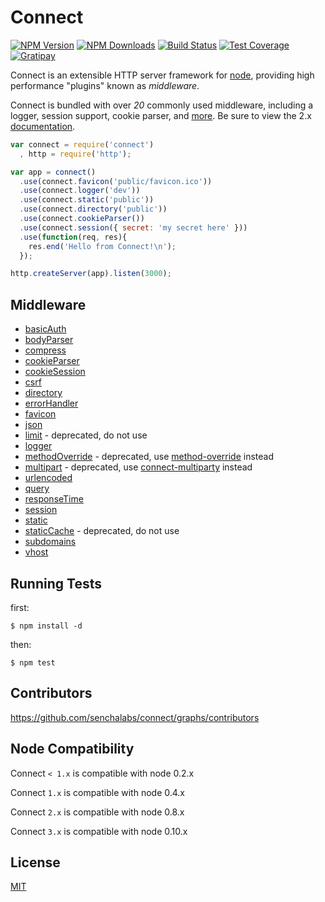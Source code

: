 # Connect

[![NPM Version][npm-image]][npm-url]
[![NPM Downloads][downloads-image]][downloads-url]
[![Build Status][travis-image]][travis-url]
[![Test Coverage][coveralls-image]][coveralls-url]
[![Gratipay][gratipay-image]][gratipay-url]

  Connect is an extensible HTTP server framework for [node](http://nodejs.org), providing high performance "plugins" known as _middleware_.

 Connect is bundled with over _20_ commonly used middleware, including
 a logger, session support, cookie parser, and [more](http://senchalabs.github.com/connect). Be sure to view the 2.x [documentation](http://www.senchalabs.org/connect/).

```js
var connect = require('connect')
  , http = require('http');

var app = connect()
  .use(connect.favicon('public/favicon.ico'))
  .use(connect.logger('dev'))
  .use(connect.static('public'))
  .use(connect.directory('public'))
  .use(connect.cookieParser())
  .use(connect.session({ secret: 'my secret here' }))
  .use(function(req, res){
    res.end('Hello from Connect!\n');
  });

http.createServer(app).listen(3000);
```

## Middleware

  - [basicAuth](http://www.senchalabs.org/connect/basicAuth.html)
  - [bodyParser](http://www.senchalabs.org/connect/bodyParser.html)
  - [compress](http://www.senchalabs.org/connect/compress.html)
  - [cookieParser](http://www.senchalabs.org/connect/cookieParser.html)
  - [cookieSession](http://www.senchalabs.org/connect/cookieSession.html)
  - [csrf](http://www.senchalabs.org/connect/csrf.html)
  - [directory](http://www.senchalabs.org/connect/directory.html)
  - [errorHandler](http://www.senchalabs.org/connect/errorHandler.html)
  - [favicon](http://www.senchalabs.org/connect/favicon.html)
  - [json](http://www.senchalabs.org/connect/json.html)
  - [limit](http://www.senchalabs.org/connect/limit.html) - deprecated, do not use
  - [logger](http://www.senchalabs.org/connect/logger.html)
  - [methodOverride](http://www.senchalabs.org/connect/methodOverride.html) - deprecated, use [method-override](https://www.npmjs.org/package/method-override) instead
  - [multipart](http://www.senchalabs.org/connect/multipart.html) - deprecated, use [connect-multiparty](https://www.npmjs.org/package/connect-multiparty) instead
  - [urlencoded](http://www.senchalabs.org/connect/urlencoded.html)
  - [query](http://www.senchalabs.org/connect/query.html)
  - [responseTime](http://www.senchalabs.org/connect/responseTime.html)
  - [session](http://www.senchalabs.org/connect/session.html)
  - [static](http://www.senchalabs.org/connect/static.html)
  - [staticCache](http://www.senchalabs.org/connect/staticCache.html) - deprecated, do not use
  - [subdomains](http://www.senchalabs.org/connect/subdomains.html)
  - [vhost](http://www.senchalabs.org/connect/vhost.html)

## Running Tests

first:

    $ npm install -d

then:

    $ npm test

## Contributors

 https://github.com/senchalabs/connect/graphs/contributors

## Node Compatibility

  Connect `< 1.x` is compatible with node 0.2.x


  Connect `1.x` is compatible with node 0.4.x


  Connect `2.x` is compatible with node 0.8.x


  Connect `3.x` is compatible with node 0.10.x

## License

[MIT](LICENSE)

[npm-image]: https://img.shields.io/npm/v/connect.svg?style=flat
[npm-url]: https://npmjs.org/package/connect
[travis-image]: https://img.shields.io/travis/senchalabs/connect.svg?style=flat
[travis-url]: https://travis-ci.org/senchalabs/connect
[coveralls-image]: https://img.shields.io/coveralls/senchalabs/connect.svg?style=flat
[coveralls-url]: https://coveralls.io/r/senchalabs/connect
[downloads-image]: https://img.shields.io/npm/dm/connect.svg?style=flat
[downloads-url]: https://npmjs.org/package/connect
[gratipay-image]: https://img.shields.io/gratipay/dougwilson.svg
[gratipay-url]: https://www.gratipay.com/dougwilson/
